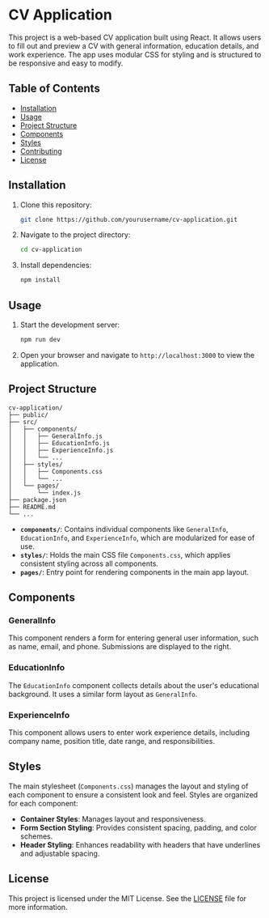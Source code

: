 # CV Application

This project is a web-based CV application built using React. It allows users to fill out and preview a CV with general information, education details, and work experience. The app uses modular CSS for styling and is structured to be responsive and easy to modify.

## Table of Contents

- [Installation](#installation)
- [Usage](#usage)
- [Project Structure](#project-structure)
- [Components](#components)
- [Styles](#styles)
- [Contributing](#contributing)
- [License](#license)

## Installation

1. Clone this repository:
   ```bash
   git clone https://github.com/yourusername/cv-application.git
   ```

2. Navigate to the project directory:
   ```bash
   cd cv-application
   ```

3. Install dependencies:
   ```bash
   npm install
   ```

## Usage

1. Start the development server:
   ```bash
   npm run dev
   ```

2. Open your browser and navigate to `http://localhost:3000` to view the application.

## Project Structure

```
cv-application/
├── public/
├── src/
│   ├── components/
│   │   ├── GeneralInfo.js
│   │   ├── EducationInfo.js
│   │   ├── ExperienceInfo.js
│   │   └── ...
│   ├── styles/
│   │   ├── Components.css
│   │   └── ...
│   └── pages/
│       └── index.js
├── package.json
├── README.md
└── ...
```

- **`components/`**: Contains individual components like `GeneralInfo`, `EducationInfo`, and `ExperienceInfo`, which are modularized for ease of use.
- **`styles/`**: Holds the main CSS file `Components.css`, which applies consistent styling across all components.
- **`pages/`**: Entry point for rendering components in the main app layout.

## Components

### GeneralInfo
This component renders a form for entering general user information, such as name, email, and phone. Submissions are displayed to the right.

### EducationInfo
The `EducationInfo` component collects details about the user's educational background. It uses a similar form layout as `GeneralInfo`.

### ExperienceInfo
This component allows users to enter work experience details, including company name, position title, date range, and responsibilities.

## Styles

The main stylesheet (`Components.css`) manages the layout and styling of each component to ensure a consistent look and feel. Styles are organized for each component:

- **Container Styles**: Manages layout and responsiveness.
- **Form Section Styling**: Provides consistent spacing, padding, and color schemes.
- **Header Styling**: Enhances readability with headers that have underlines and adjustable spacing.


## License

This project is licensed under the MIT License. See the [LICENSE](LICENSE) file for more information.
